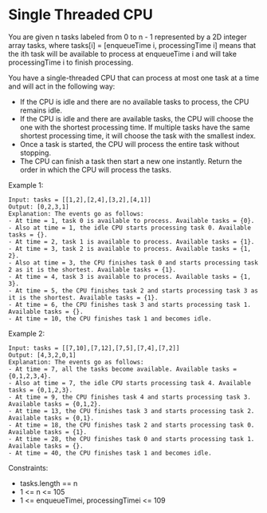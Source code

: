 # Single Threaded CPU
You are given n tasks labeled from 0 to n - 1 represented by a 2D integer array tasks, 
where tasks[i] = [enqueueTime i, processingTime i] means that the ith task will be available 
to process at enqueueTime i and will take processingTime i to finish processing.

You have a single-threaded CPU that can process at most one task at a time and will act in 
the following way:

- If the CPU is idle and there are no available tasks to process, the CPU remains idle.
- If the CPU is idle and there are available tasks, the CPU will choose the one with the shortest processing time. If multiple tasks have the same shortest processing time, it will choose the task with the smallest index.
- Once a task is started, the CPU will process the entire task without stopping.
- The CPU can finish a task then start a new one instantly.
Return the order in which the CPU will process the tasks.

 

Example 1:

    Input: tasks = [[1,2],[2,4],[3,2],[4,1]]
    Output: [0,2,3,1]
    Explanation: The events go as follows: 
    - At time = 1, task 0 is available to process. Available tasks = {0}.
    - Also at time = 1, the idle CPU starts processing task 0. Available tasks = {}.
    - At time = 2, task 1 is available to process. Available tasks = {1}.
    - At time = 3, task 2 is available to process. Available tasks = {1, 2}.
    - Also at time = 3, the CPU finishes task 0 and starts processing task 2 as it is the shortest. Available tasks = {1}.
    - At time = 4, task 3 is available to process. Available tasks = {1, 3}.
    - At time = 5, the CPU finishes task 2 and starts processing task 3 as it is the shortest. Available tasks = {1}.
    - At time = 6, the CPU finishes task 3 and starts processing task 1. Available tasks = {}.
    - At time = 10, the CPU finishes task 1 and becomes idle.

Example 2:

    Input: tasks = [[7,10],[7,12],[7,5],[7,4],[7,2]]
    Output: [4,3,2,0,1]
    Explanation: The events go as follows:
    - At time = 7, all the tasks become available. Available tasks = {0,1,2,3,4}.
    - Also at time = 7, the idle CPU starts processing task 4. Available tasks = {0,1,2,3}.
    - At time = 9, the CPU finishes task 4 and starts processing task 3. Available tasks = {0,1,2}.
    - At time = 13, the CPU finishes task 3 and starts processing task 2. Available tasks = {0,1}.
    - At time = 18, the CPU finishes task 2 and starts processing task 0. Available tasks = {1}.
    - At time = 28, the CPU finishes task 0 and starts processing task 1. Available tasks = {}.
    - At time = 40, the CPU finishes task 1 and becomes idle.
 

Constraints:

- tasks.length == n
- 1 <= n <= 105
- 1 <= enqueueTimei, processingTimei <= 109